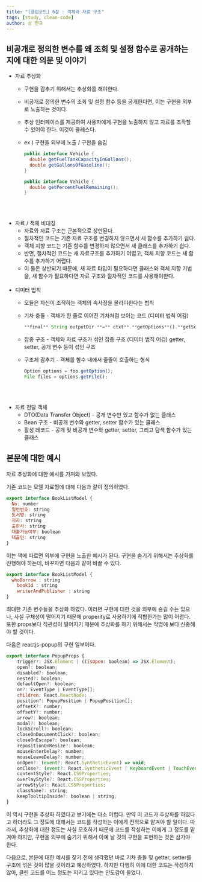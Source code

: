 ```yaml
---
title: "[클린코드] 6장 : 객체와 자료 구조"
tags: [study, clean-code]
author: 상 한규
---
```


## 비공개로 정의한 변수를 왜 조회 및 설정 함수로 공개하는 지에 대한 의문 및 이야기

- 자료 추상화
    - 구현을 감추기 위해서는 추상화를 해야한다.
    - 비공개로 정의한 변수의 조회 및 설정 함수 등을 공개한다면, 이는 구현을 외부로 노출하는 것이다.
    - 추상 인터페이스를 제공하여 사용자에게 구현을 노출하지 않고 자료를 조작할 수 있어야 한다. 이것이 클레스다.
    - ex ) 구현을 외부에 노출 / 구현을 숨김
        
        ```java
        public interface Vehicle {
          double getFuelTankCapacityInGallons();
          double getGallonsOfGasoline();
        }
        ```
        
        ```java
        public interface Vehicle {
          double getPercentFuelRemaining();
        }
        ```
<br><br>
- 자료 / 객체 비대칭
    - 자료와 자료 구조는 근본적으로 상반된다.
    - 절차적인 코드는 기존 자료 구조를 변경하지 않으면서 새 함수를 추가하기 쉽다.
    - 객체 지향 코드는 기존 함수를 변경하지 않으면서 새 클래스를 추가하기 쉽다.
    - 반면, 절차적인 코드는 새 자료구조를 추가하기 어렵고, 객체 지향 코드는 새 함수를 추가하기 어렵다.
    - 이 둘은 상반되기 때문에, 새 자료 타입이 필요하다면 클래스와 객체 지향 기법을, 새 함수가 필요하다면 자료 구조와 절차적인 코드를 사용해야한다.
<br><br>
- 디미터 법칙
    - 모듈은 자신이 조작하는 객체의 속사정을 몰라야한다는 법칙
    - 기차 충돌 - 객체가 한 줄로 이어진 기차처럼 보이는 코드 (디미터 법칙 어김)
        
        ```jsx
        **final** String outputDir **=** ctxt**.**getOptions**().**getScratchDir**().**getAbsolutePath**();**
        ```
        
    - 잡종 구조 - 객체와 자료 구조가 섞인 잡종 구조 (디미터 법칙 어김)
    getter, setter, 공개 변수 등이 섞인 구조
    - 구조체 감추기 - 객체를 함수 내에서 줄줄이 호출하는 형식
        
        ```jsx
        Option options = foo.getOption();
        File files = options.getFile();
        ```
<br><br>
- 자료 전달 객체
    - DTO(Data Transfer Object) - 공개 변수만 있고 함수가 없는 클래스
    - Bean 구조 - 비공개 변수와 getter, setter 함수가 있는 클래스
    - 활성 레코드 - 공개 및 비공개 변수와 getter, setter, 그리고 탐색 함수가 있는 클래스

## 본문에 대한 예시

자료 추상화에 대한 예시를 가져와 보았다.

기존 코드는 모델 자료형에 대해 다음과 같이 정의하였다.

```jsx
export interface BookListModel {
  No: number
  일련번호: string
  도서명: string
  저자: string
  출판사: string
  대출가능여부: boolean
  대출인: string
}
```

이는 책에 따르면 외부에 구현을 노출한 예시가 된다. 구현을 숨기기 위해서는 추상화를 진행해야 하는데, 바꾸자면 다음과 같이 바꿀 수 있다.

```jsx
export interface BookListModel {
  whoBorrow : string
	bookId : string
	writerAndPublisher : string
}
```

최대한 기존 변수들을 추상화 하였다. 이러면 구현에 대한 것을 외부에 숨길 수는 있으나, 사실 구체성이 떨어지기 때문에 properity로 사용하기에 적합한가는 많이 어렵다. 또한 props보다 직관성이 떨어지기 때문에 추상화를 하기 위해서는 작명에 보다 신중해야 할 것이다.

다음은 reactjs-popup의 구현 일부이다.

```jsx
export interface PopupProps {
    trigger?: JSX.Element | ((isOpen: boolean) => JSX.Element);
    open?: boolean;
    disabled?: boolean;
    nested?: boolean;
    defaultOpen?: boolean;
    on?: EventType | EventType[];
    children: React.ReactNode;
    position?: PopupPosition | PopupPosition[];
    offsetX?: number;
    offsetY?: number;
    arrow?: boolean;
    modal?: boolean;
    lockScroll?: boolean;
    closeOnDocumentClick?: boolean;
    closeOnEscape?: boolean;
    repositionOnResize?: boolean;
    mouseEnterDelay?: number;
    mouseLeaveDelay?: number;
    onOpen?: (event?: React.SyntheticEvent) => void;
    onClose?: (event?: React.SyntheticEvent | KeyboardEvent | TouchEvent | MouseEvent) => void;
    contentStyle?: React.CSSProperties;
    overlayStyle?: React.CSSProperties;
    arrowStyle?: React.CSSProperties;
    className?: string;
    keepTooltipInside?: boolean | string;
}
```

이 역시 구현을 추상화 하였다고 보기에는 다소 어렵다.  만약 이 코드가 추상화를 하였다고 하더라도 그 정도에 대해서는 코드를 작성하는 이에게 전적으로 맡겨야 할 일이다. 따라서, 추상화에 대한 정도는 사실 모호하기 때문에 코드를 작성하는 이에게 그 정도를 맡겨야 하지만, 구현을 외부에 숨기기 위해서 아예 날 것의 구현을 표현하는 것은 삼가야 한다.

다음으로, 본문에 대한 예시를 찾기 전에 생각했던 바로 기차 충돌 및 getter, setter를 구조에 섞은 것이 많을 것이라고 예상하였다. 하지만 다행히 이에 대한 코드는 작성하지 않아, 클린 코드를 어느 정도는 지키고 있다는 안도감이 들었다.